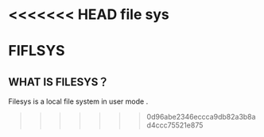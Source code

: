 <<<<<<< HEAD
file sys
=======
# **FIFLSYS**
## WHAT IS FILESYS？ 
Filesys is a local file system in user mode . 
>>>>>>> 0d96abe2346eccca9db82a3b8ad4ccc75521e875
